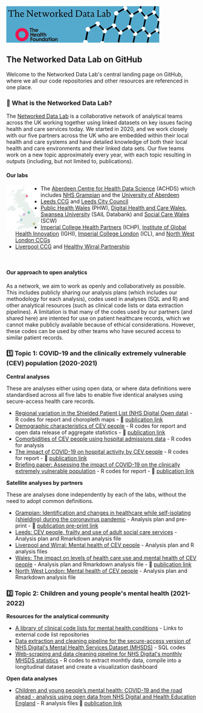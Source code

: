 <img src="ndlbanner.png" width="405" height="96">

## The Networked Data Lab on GitHub

Welcome to the Networked Data Lab's central landing page on GitHub, where we all our code repositories and other resources are referenced in one place.

### :link: What is the Networked Data Lab?

The [Networked Data Lab](https://www.health.org.uk/funding-and-partnerships/our-partnerships/the-networked-data-lab) is a collaborative network of analytical teams across the UK working together using linked datasets on key issues facing health and care services today. We started in 2020, and we work closely with our five partners across the UK who are embedded within their local health and care systems and have detailed knowledge of both their local health and care environments and their linked data sets. Our five teams work on a new topic approximately every year, with each topic resulting in outputs (including, but not limited to, publications).

#### Our labs

<img src="partners-map.png" width="18%" height="18%" align="left"/>
<ul>
  <li>The <a href="https://www.abdn.ac.uk/achds/">Aberdeen Centre for Health Data Science</a> (ACHDS) which includes <a href="https://www.nhsgrampian.org/">NHS Grampian</a>
 and the <a href="https://www.aberdeen-isc.ac.uk/">University of Aberdeen</a></li>
  <li><a href="https://www.leedsccg.nhs.uk/">Leeds CCG</a> and <a href="https://www.leeds.gov.uk/">Leeds City Council</a></li>
  <li><a href="https://phw.nhs.wales/">Public Health Wales</a> (PHW), <a href="https://dhcw.nhs.wales/">Digital Health and Care Wales</a>, <a href="https://saildatabank.com/">Swansea University</a> (SAIL Databank) and <a href="https://socialcare.wales/">Social Care Wales</a> (SCW)</li>
  <li><a href="https://imperialcollegehealthpartners.com/">Imperial College Health Partners</a> (ICHP), <a href="https://www.imperial.ac.uk/global-health-innovation/">Institute of Global Health Innovation</a> (IGHI), <a href="https://www.imperial.ac.uk/">Imperial College London</a> (ICL), and <a href="https://www.nwlondonics.nhs.uk/">North West London CCGs</a></li>
  <li><a href="https://www.liverpoolccg.nhs.uk/">Liverpool CCG</a> and <a href="https://www.wirralccg.nhs.uk/healthy-wirral/">Healthy Wirral Partnership</a></li>
</ul>
<br clear="left"/> 

#### Our approach to open analytics

As a network, we aim to work as openly and collaboratively as possible. This includes publicly sharing our analysis plans (which includes our methodology for each analysis), codes used in analyses (SQL and R) and other analytical resources (such as clinical code lists or data extraction pipelines). A limitation is that many of the codes used by our partners (and shared here) are intented for use on patient healthcare records, which we cannot make publicly available because of ethical considerations. However, these codes can be used by other teams who have secured access to similar patient records.

### :one: Topic 1: COVID-19 and the clinically extremely vulnerable (CEV) population (2020-2021)

**Central analyses**

These are analyses either using open data, or where data definitions were standardised across all five labs to enable five identical analyses using secure-access health care records.

- [Regional variation in the Shielded Patient List (NHS Digital Open data)](https://github.com/HFAnalyticsLab/COVID19_Shielding) - R codes for report and choropleth maps - :newspaper: [publication link](https://www.health.org.uk/news-and-comment/charts-and-infographics/understanding-the-needs-and-experiences-of-those-most-clinic)
- [Demographic characteristics of CEV people](https://github.com/HFAnalyticsLab/NDL_Output1_Demographics) - R codes for report and open data release of aggregate statistics - :newspaper: [publication link](https://www.health.org.uk/news-and-comment/charts-and-infographics/exploring-demographic-variation-in-groups-advised-to-shield)
- [Comorbidities of CEV people using hospital admissions data](https://github.com/HFAnalyticsLab/NDL_Output2_Morbidity) - R codes for analysis
- [The impact of COVID-19 on hospital activity by CEV people](https://github.com/HFAnalyticsLab/NDL_Output3_Hospital_care_CEV) - R codes for report - :newspaper: [publication link](https://www.health.org.uk/news-and-comment/charts-and-infographics/hospital-use-clinically-extremely-vulnerable-population)
- [Briefing paper: Assessing the impact of COVID-19 on the clinically extremely vulnerable population](https://github.com/HFAnalyticsLab/NDL_Output3_Hospital_care_CEV) - R codes for report - :newspaper: [publication link](https://www.health.org.uk/publications/reports/assessing-the-impact-of-covid-19-on-the-clinically-extremely-vulnerable-population)

**Satellite analyses by partners**

These are analyses done independently by each of the labs, without the need to adopt common definitions.

- [Grampian: Identification and changes in healthcare while self-isolating (shielding) during the coronavirus pandemic](https://github.com/HFAnalyticsLab/NDL_Output4_Grampian) - Analysis plan and pre-print - :newspaper: [publication pre-print link](https://www.medrxiv.org/content/10.1101/2021.09.09.21263026v1)
- [Leeds: CEV people, frailty and use of adult social care services](https://github.com/HFAnalyticsLab/NDL_Output4_Leeds) - Analysis plan and Rmarkdown analysis file
- [Liverpool and Wirral: Mental health of CEV people](https://github.com/HFAnalyticsLab/NDL_Output4_LiverpoolWirral) - Analysis plan and R analysis files
- [Wales: The impact on levels of health care use and mental health of CEV people](https://github.com/HFAnalyticsLab/NDL_Output4_Wales) - Analysis plan and Rmarkdown analysis file - :newspaper: [publication link](https://phw.nhs.wales/services-and-teams/knowledge-directorate/research-and-evaluation/publications/covid-19-in-wales-the-impact-on-levels-of-health-care-use-and-mental-health-of-the-clinically-extremely-vulnerable/)
- [North West London: Mental health of CEV people](https://github.com/HFAnalyticsLab/NDL_Output4_NWLondon) - Analysis plan and Rmarkdown analysis file

### :two: Topic 2: Children and young people's mental health (2021-2022)

**Resources for the analytical community**

- [A library of clinical code lists for mental health conditions](https://github.com/HFAnalyticsLab/Mental-health-code-lists) - Links to external code list repositories
- [Data extraction and cleaning pipeline for the secure-access version of NHS Digital's Mental Health Services Dataset (MHSDS)](https://github.com/HFAnalyticsLab/MHSDS-cleaning-pipeline) - SQL codes
- [Web-scraping and data cleaning pipeline for NHS Digital's monthly MHSDS statistics](https://github.com/sg-peytrignet/MHSDS-pipeline) - R codes to extract monhtly data, compile into a longitudinal dataset and create a visualization dashboard

**Open data analyses**

- [Children and young people’s mental health: COVID-19 and the road ahead - analysis using open data from NHS Digital and Health Education England](https://github.com/HFAnalyticsLab/MH-services-long-chart) - R analysis files :newspaper: [publication link](https://www.health.org.uk/news-and-comment/charts-and-infographics/children-and-young-people-s-mental-health)

